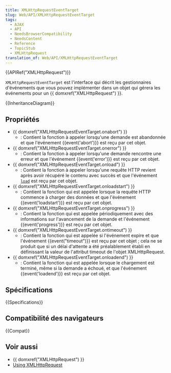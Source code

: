 ```yaml
---
title: XMLHttpRequestEventTarget
slug: Web/API/XMLHttpRequestEventTarget
tags:
  - AJAX
  - API
  - NeedsBrowserCompatibility
  - NeedsContent
  - Reference
  - TopicStub
  - XMLHttpRequest
translation_of: Web/API/XMLHttpRequestEventTarget
---
```

{{APIRef("XMLHttpRequest")}}

`XMLHttpRequestEventTarget` est l'interface qui décrit les gestionnaires d'événements que vous pouvez implémenter dans un objet qui gérera les événements pour un {{ domxref("XMLHttpRequest") }}.

{{InheritanceDiagram}}

## Propriétés

- {{ domxref("XMLHttpRequestEventTarget.onabort") }}
  - : Contient la fonction à appeler lorsqu'une demande est abandonnée et que l'événement {{event('abort')}} est reçu par cet objet.
- {{ domxref("XMLHttpRequestEventTarget.onerror") }}
  - : Contient la fonction à appeler lorsqu'une demande rencontre une erreur et que l'événement {{event('error')}} est reçu par cet objet.
- {{ domxref("XMLHttpRequestEventTarget.onload") }}
  - : Contient la fonction à appeler lorsqu'une requête HTTP revient après avoir récupéré le contenu avec succès et que l'événement [`load`](/fr//docs/Web/API/Window/load_event) est reçu par cet objet.
- {{ domxref("XMLHttpRequestEventTarget.onloadstart") }}
  - : Contient la fonction qui est appelée lorsque la requête HTTP commence à charger des données et que l'événement {{event('loadstart')}} est reçu par cet objet.
- {{ domxref("XMLHttpRequestEventTarget.onprogress") }}
  - : Contient la fonction qui est appelée périodiquement avec des informations sur l'avancement de la demande et l'événement {{event('progress')}} est reçu par cet objet.
- {{ domxref("XMLHttpRequestEventTarget.ontimeout") }}
  - : Contient la fonction qui est appelée si l'événement expire et que l'événement {{event("timeout")}} est reçu par cet objet ; cela ne se produit que si un délai d'attente a été préalablement établi en définissant la valeur de l'attribut timeout de l'objet XMLHttpRequest.
- {{ domxref("XMLHttpRequestEventTarget.onloadend") }}
  - : Contient la fonction qui est appelée lorsque le chargement est terminé, même si la demande a échoué, et que l'événement {{event('loadend')}} est reçu par cet objet.

## Spécifications

{{Specifications}}

## Compatibilité des navigateurs

{{Compat}}

## Voir aussi

- {{ domxref("XMLHttpRequest") }}
- [Using XMLHttpRequest](/en/DOM/XMLHttpRequest/Using_XMLHttpRequest)
